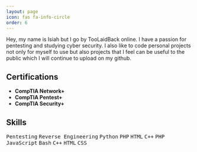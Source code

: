 ```yaml
---
layout: page
icon: fas fa-info-circle
order: 6
---
```


Hey, my name is Isiah but I go by TooLaidBack online. I have a passion for pentesting and studying cyber security. I also like to code personal projects not only for myself to use but also projects that I feel can be useful to the public
which I will continue to upload on my github.


## Certifications 

- **CompTIA Network+**
- **CompTIA Pentest+**
- **CompTIA Security+**


## Skills

<kbd>Pentesting</kbd> <kbd>Reverse Engineering</kbd> <kbd>Python</kbd> <kbd>PHP</kbd> <kbd>HTML</kbd> <kbd>C++</kbd>
<kbd>PHP</kbd> <kbd>JavaScript</kbd> <kbd>Bash</kbd> <kbd>C++</kbd> <kbd>HTML</kbd> <kbd>CSS</kbd>